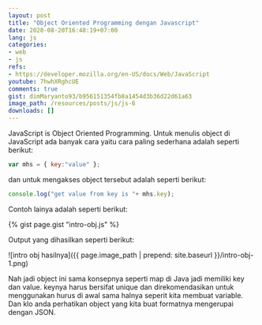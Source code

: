 ```yaml
---
layout: post
title: "Object Oriented Programming dengan Javascript"
date: 2020-08-20T16:48:19+07:00
lang: js
categories:
- web
- js
refs: 
- https://developer.mozilla.org/en-US/docs/Web/JavaScript
youtube: 7hwhXRghcUE
comments: true
gist: dimMaryanto93/b956151354fb8a1454d3b36d22d61a63
image_path: /resources/posts/js/js-6
downloads: []
---
```


JavaScript is Object Oriented Programming. Untuk menulis object di JavaScript ada banyak cara yaitu cara paling sederhana adalah seperti berikut:

```js
var mhs = { key:"value" };
```

dan untuk mengakses object tersebut adalah seperti berikut:

```js
console.log("get value from key is "+ mhs.key);
```

Contoh lainya adalah seperti berikut:

{% gist page.gist "intro-obj.js" %}

Output yang dihasilkan seperti berikut:

![intro obj hasilnya]({{ page.image_path | prepend: site.baseurl }}/intro-obj-1.png)

Nah jadi object ini sama konsepnya seperti map di Java jadi memiliki key dan value. keynya harus bersifat unique dan direkomendasikan untuk menggunakan hurus di awal sama halnya seperit kita membuat variable. Dan klo anda perhatikan object yang kita buat formatnya mengerupai dengan JSON.
